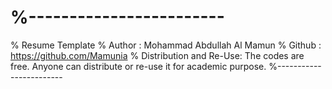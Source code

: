 # %------------------------
% Resume Template
% Author : Mohammad Abdullah Al Mamun
% Github : https://github.com/Mamunia
% Distribution and Re-Use: The codes are free. Anyone can distribute or re-use it for academic purpose. 
%------------------------
